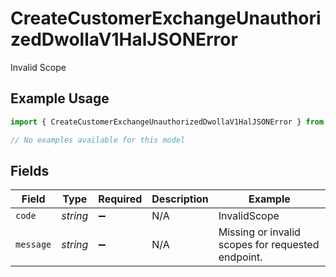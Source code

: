 # CreateCustomerExchangeUnauthorizedDwollaV1HalJSONError

Invalid Scope

## Example Usage

```typescript
import { CreateCustomerExchangeUnauthorizedDwollaV1HalJSONError } from "dwolla-typescript/models/errors";

// No examples available for this model
```

## Fields

| Field                                             | Type                                              | Required                                          | Description                                       | Example                                           |
| ------------------------------------------------- | ------------------------------------------------- | ------------------------------------------------- | ------------------------------------------------- | ------------------------------------------------- |
| `code`                                            | *string*                                          | :heavy_minus_sign:                                | N/A                                               | InvalidScope                                      |
| `message`                                         | *string*                                          | :heavy_minus_sign:                                | N/A                                               | Missing or invalid scopes for requested endpoint. |